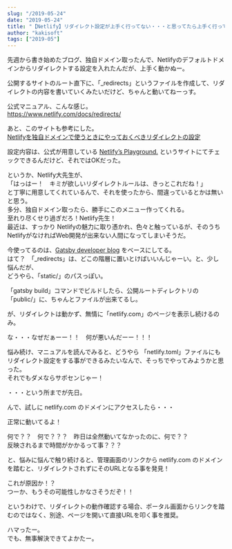 ```yaml
---
slug: "/2019-05-24"
date: "2019-05-24"
title: "【Netlify】リダイレクト設定が上手く行ってない・・・と思ってたら上手く行ってた。"
author: "kakisoft"
tags: ["2019-05"]
---
```

先週から書き始めたブログ、独自ドメイン取ったんで、Netlifyのデフォルトドメインからリダイレクトする設定を入れたんだが、上手く動かぬー。  

公開するサイトのルート直下に、「_redirects」というファイルを作成して、リダイレクトの内容を書いていくみたいだけど、ちゃんと動いてねーっす。  

公式マニュアル、こんな感じ。  
<https://www.netlify.com/docs/redirects/>  

あと、このサイトも参考にした。  
[Netlifyを独自ドメインで使うときにやっておくべきリダイレクトの設定](https://diwao.com/2017/07/netlify-redirect-settings-for-original-domain.html)  


設定内容は、公式が用意している [Netlify’s Playground.](https://play.netlify.com/redirects) というサイトにてチェックできるんだけど、それではOKだった。  

というか、Netlify大先生が、  
「はっはー！　キミが欲しいリダイレクトルールは、きっとこれだね！」  
と丁寧に用意してくれているんで、それを使ったから、間違っているとかは無いと思う。  
多分、独自ドメイン取ったら、勝手にこのメニュー作ってくれる。  
至れり尽くせり過ぎだろ！Netlify先生！  
最近は、すっかり Netlifyの魅力に取り憑かれ、色々と触っているが、そのうち NetlifyがなければWeb開発が出来ない人間になってしまいそうだ。  

今使ってるのは、[Gatsby developer blog](https://github.com/RyanFitzgerald/devblog) をベースにしてる。  
はて？　「_redirects」は、どこの階層に置いとけばいいんじゃーい。と、少し悩んだが、  
どうやら、「static/」のパスっぽい。  

「gatsby build」コマンドでビルドしたら、公開ルートディレクトリの「public/」に、ちゃんとファイルが出来てるし。  

が、リダイレクトは動かず、無情に「netlify.com」のページを表示し続けるのみ。  

な・・・なぜだぁーー！！　何が悪いんだーー！！！  

悩み続け、マニュアルを読んでみると、どうやら 「netlify.toml」ファイルにもリダイレクト設定をする事ができるみたいなんで、そっちでやってみようかと思った。  
それでもダメならサポセンじゃー！  

・・・という所までが先日。  


んで、試しに netlify.com のドメインにアクセスしたら・・・  

正常に動いてるよ！  

何で？？　何で？？？　昨日は全然動いてなかったのに、何で？？  
反映されるまで時間がかかるって事？？？  

と、悩みに悩んで触り続けると、管理画面のリンクから netlify.com のドメインを踏むと、リダイレクトされずにそのURLとなる事を発見！  

これが原因か！？  
つーか、もうその可能性しかなさそうだぞ！！  

というわけで、リダイレクトの動作確認する場合、ポータル画面からリンクを踏むのではなく、別途、ページを開いて直接URLを叩く事を推奨。  

ハマったー。  
でも、無事解決できてよかたー。  

